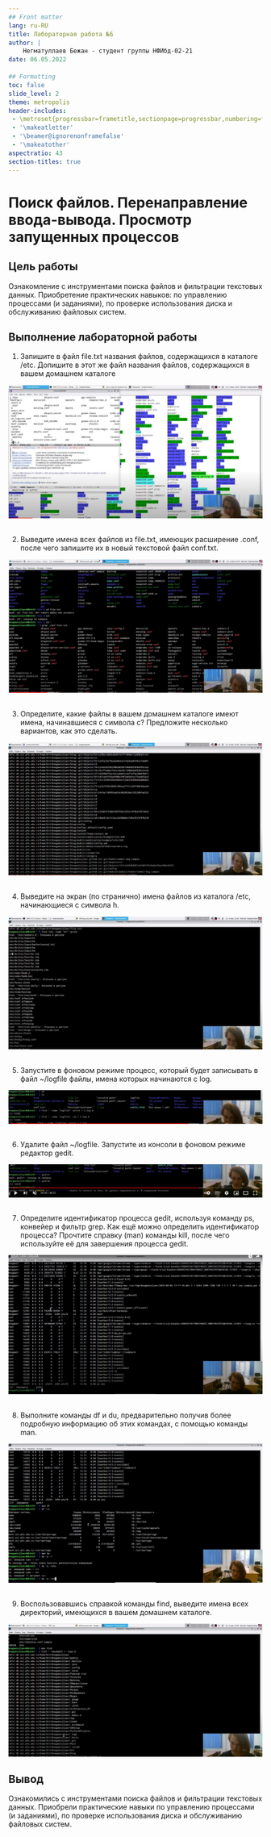 ```yaml
---
## Front matter
lang: ru-RU
title: Лабораторная работа №6
author: |
    Негматуллаев Бежан - студент группы НФИбд-02-21
date: 06.05.2022

## Formatting
toc: false
slide_level: 2
theme: metropolis
header-includes: 
 - \metroset{progressbar=frametitle,sectionpage=progressbar,numbering=fraction}
 - '\makeatletter'
 - '\beamer@ignorenonframefalse'
 - '\makeatother'
aspectratio: 43
section-titles: true
---
```


# Поиск файлов. Перенаправление ввода-вывода. Просмотр запущенных процессов

## Цель работы

Ознакомление с инструментами поиска файлов и фильтрации текстовых данных.
Приобретение практических навыков: по управлению процессами (и заданиями), по
проверке использования диска и обслуживанию файловых систем.

## Выполнение лабораторной работы

1. Запишите в файл file.txt названия файлов, содержащихся в каталоге /etc. Допишите в этот же файл названия файлов, содержащихся в вашем домашнем каталоге 

![](images/1.jpg)

## 

2. Выведите имена всех файлов из file.txt, имеющих расширение .conf, после чего
запишите их в новый текстовой файл conf.txt.

![](images/2.jpg)

## 

3. Определите, какие файлы в вашем домашнем каталоге имеют имена, начинавшиеся с символа c? Предложите несколько вариантов, как это сделать.

![](images/4.jpg)

## 

4. Выведите на экран (по странично) имена файлов из каталога /etc, начинающиеся с символа h.

![](images/6.jpg)

## 

5. Запустите в фоновом режиме процесс, который будет записывать в файл ~/logfile файлы, имена которых начинаются с log.

![](images/7.jpg)

## 

6. Удалите файл ~/logfile. Запустите из консоли в фоновом режиме редактор gedit.

![](images/8.jpg)

## 

7. Определите идентификатор процесса gedit, используя команду ps, конвейер и фильтр
grep. Как ещё можно определить идентификатор процесса? Прочтите справку (man) команды kill, после чего используйте её для завершения
процесса gedit.

![](images/9.jpg)

## 

8. Выполните команды df и du, предварительно получив более подробную информацию
об этих командах, с помощью команды man.

![](images/11.jpg)

## 

9. Воспользовавшись справкой команды find, выведите имена всех директорий, имеющихся в вашем домашнем каталоге.

![](images/12.jpg)

## Вывод

Ознакомились с инструментами поиска файлов и фильтрации текстовых данных.
Приобрели практические навыки по управлению процессами (и заданиями), по
проверке использования диска и обслуживанию файловых систем.
